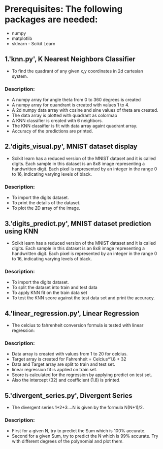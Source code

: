 # Prerequisites: The following packages are needed:
* numpy
* matplotlib
* sklearn - Scikit Learn

## 1.'knn.py', K Nearest Neighbors Classifier
* To find the quadrant of any given x,y coordinates in 2d cartesian system.
### Description:
* A numpy array for angle theta from 0 to 360 degrees is created
* A numpy array for quandrant is created with values 1 to 4.
* A 2d numpy data array with cosine and sine values of theta are created.
* The data array is plotted with quadrant as colormap
* A KNN classifier is created with 6 neighbors.
* The KNN classifier is fit with data array againt quadrant array.
* Accuracy of the predictions are printed.

## 2.'digits_visual.py', MNIST dataset display
* Scikit learn has a reduced version of the MNIST dataset and it is called digits. Each sample in this dataset is an 8x8 image representing a handwritten digit. Each pixel is represented by an integer in the range 0 to 16, indicating varying levels of black.
### Description:
* To import the digits dataset.
* To print the details of the dataset.
* To plot the 2D array of the image.

## 3.'digits_predict.py', MNIST dataset prediction using KNN
* Scikit learn has a reduced version of the MNIST dataset and it is called digits. Each sample in this dataset is an 8x8 image representing a handwritten digit. Each pixel is represented by an integer in the range 0 to 16, indicating varying levels of black.
### Description:
* To import the digits dataset.
* To split the dataset into train and test data
* To apply KNN fit on the train data set
* To test the KNN score against the test data set and print the accuracy.

## 4.'linear_regression.py', Linear Regression
* The celcius to fahrenheit conversion formula is tested with linear regression:
### Description:
* Data array is created with values from 1 to 20 for celcius.
* Target array is created for Fahrenheit = Celcius*1.8 + 32
* Data and Target array are split to train and test set.
* linear regression fit is applied on train set.
* Score is calculated for the regression by applying predict on test set.
* Also the intercept (32) and coefficient (1.8) is printed.

## 5.'divergent_series.py', Divergent Series
* The divergent series 1+2+3....N is given by the formula N(N+1)/2.
### Description:
* First for a given N, try to predict the Sum which is 100% accurate.
* Second for a given Sum, try to predict the N which is 99% accurate. Try with different degrees of the polynomial and plot them.

